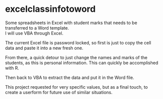 # excelclassinfotoword
Some spreadsheets in Excel with student marks that needs to be transferred to a Word template.  
I will use VBA through Excel.

The current Excel file is password locked, so first is just to copy the cell data and paste it into a new fresh one.

From there, a quick detour to just change the names and marks of the students, as this is personal information. This can quickly be accomplished with R.

Then back to VBA to extract the data and put it in the Word file.

This project requested for very specific values, but as a final touch, to create a userform for future use of similar situations.
